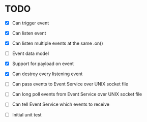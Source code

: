 # TODO

  * [x]  Can trigger event
  * [x]  Can listen event
  * [x]  Can listen multiple events at the same .on()
  * [ ]  Event data model
  * [x]  Support for payload on event
  * [x]  Can destroy every listening event
  * [ ]  Can pass events to Event Service over UNIX socket file
  * [ ]  Can long poll events from Event Service over UNIX socket file
  * [ ]  Can tell Event Service which events to receive
  * [ ]  Initial unit test
  